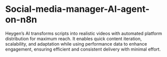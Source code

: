 # Social-media-manager-AI-agent-on-n8n
Heygen’s AI transforms scripts into realistic videos with automated platform distribution for maximum reach. It enables quick content iteration, scalability, and adaptation while using performance data to enhance engagement, ensuring efficient and consistent delivery with minimal effort.
